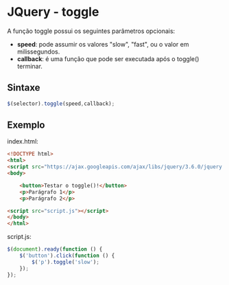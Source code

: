 # JQuery - toggle

A função toggle possui os seguintes parâmetros opcionais:
- **speed**: pode assumir os valores "slow", "fast", ou o valor em milissegundos.
- **callback**: é uma função que pode ser executada após o toggle() terminar.

## Sintaxe

~~~javascript
$(selector).toggle(speed,callback);
~~~

## Exemplo

index.html:

~~~html
<!DOCTYPE html>
<html>
<script src="https://ajax.googleapis.com/ajax/libs/jquery/3.6.0/jquery.min.js"></script>
<body>

    <button>Testar o toggle()!</button>
    <p>Parágrafo 1</p>
    <p>Parágrafo 2</p>

<script src="script.js"></script>
</body>
</html>
~~~

script.js:

~~~javascript
$(document).ready(function () {
	$('button').click(function () {
    	$('p').toggle('slow');
    });
});
~~~

